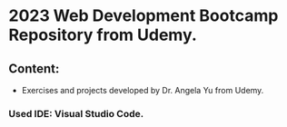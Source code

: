 # 2023 Web Development Bootcamp Repository from Udemy.

## Content:

- Exercises and projects developed by Dr. Angela Yu from Udemy.

### Used IDE: Visual Studio Code.

